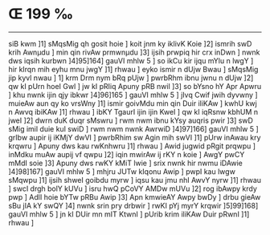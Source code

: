 # Œ 199 ‰
---
siB kwm ]1] sMqsMig qh gosit hoie ] koit jnm ky iklivK Koie ]2]
ismrih swD krih Awnµdu ] min qin rivAw prmwnµdu ]3] ijsih
prwpiq hir crx inDwn ] nwnk dws iqsih kurbwn ]4]95]164]
gauVI mhlw 5 ] so ikCu kir ijqu mYlu n lwgY ] hir kIrqn mih eyhu mnu
jwgY ]1] rhwau ] eyko ismir n dUjw Bwau ] sMqsMig jip kyvl nwau ] 1]
krm Drm nym bRq pUjw ] pwrbRhm ibnu jwnu n dUjw ]2] qw kI pUrn hoeI
Gwl ] jw kI pRIiq Apuny pRB nwil ]3] so bYsno hY Apr Apwru ] khu
nwnk ijin qjy ibkwr ]4]96]165 ] gauVI mhlw 5 ] jIvq Cwif jwih
dyvwny ] muieAw aun qy ko vrsWny ]1] ismir goivMdu min qin Duir iliKAw
] kwhU kwj n Awvq ibiKAw ]1] rhwau ] ibKY TgaurI ijin ijin KweI ]
qw kI iqRsnw kbhUM n jweI ]2] dwrn duK duqr sMswru ] rwm nwm ibnu kYsy
auqris pwir ]3] swD sMig imil duie kul swiD ] rwm nwm nwnk AwrwiD
]4]97]166] gauVI mhlw 5 ] grIbw aupir ij iKMjY dwVI ] pwrbRhim
sw Agin mih swVI ]1] pUrw inAwau kry krqwru ] Apuny dws kau
rwKnhwru ]1] rhwau ] Awid jugwid pRgit prqwpu ] inMdku muAw aupij
vf qwpu ]2] iqin mwirAw ij rKY n koie ] AwgY pwCY mMdI soie ]3]
Apuny dws rwKY kMiT lwie ] srix nwnk hir nwmu iDAwie ]4]98]167]
gauVI mhlw 5 ] mhjru JUTw kIqonu Awip ] pwpI kau lwgw sMqwpu ]1]
ijsih shweI goibdu myrw ] iqsu kau jmu nhI AwvY nyrw ]1] rhwau ] swcI
drgh bolY kUVu ] isru hwQ pCoVY AMDw mUVu ]2] rog ibAwpy krdy pwp ]
AdlI hoie bYTw pRBu Awip ]3] Apn kmwieAY Awpy bwDy ] drbu gieAw
sBu jIA kY swQY ]4] nwnk srin pry drbwir ] rwKI pYj myrY krqwir
]5]99]168] gauVI mhlw 5 ] jn kI DUir mn mIT KtwnI ] pUrib
krim iliKAw Duir pRwnI ]1] rhwau ]
####
